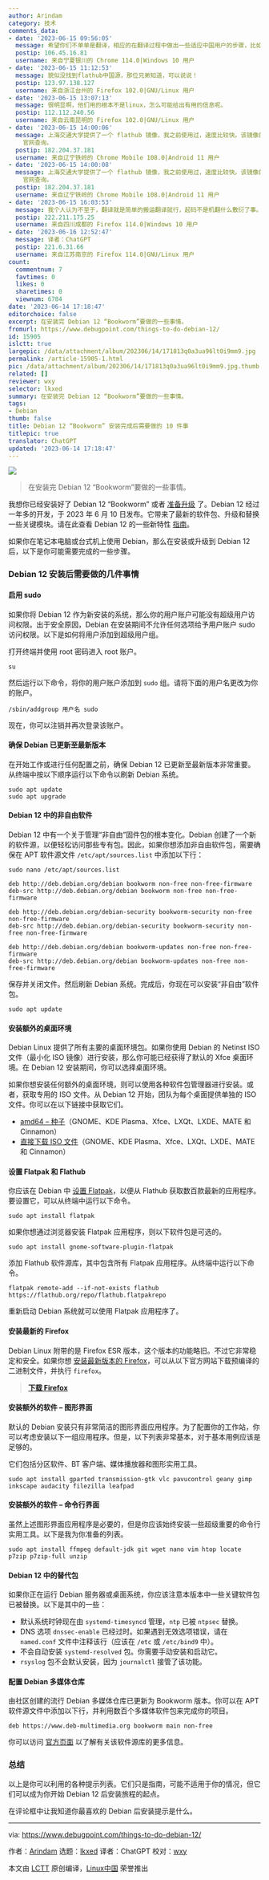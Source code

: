 ```yaml
---
author: Arindam
category: 技术
comments_data:
- date: '2023-06-15 09:56:05'
  message: 希望你们不单单是翻译，相应的在翻译过程中做出一些适应中国用户的步骤，比如上面的flathub，可以给出flathub中国源设置方案，而不是单纯的去翻译别人的文章，不让这样生硬的翻译，对普通用户来说，只能是误导，而不是指导！
  postip: 106.45.16.81
  username: 来自宁夏银川的 Chrome 114.0|Windows 10 用户
- date: '2023-06-15 11:12:53'
  message: 貌似没找到flathub中国源，那位兄弟知道，可以说说！
  postip: 123.97.138.127
  username: 来自浙江台州的 Firefox 102.0|GNU/Linux 用户
- date: '2023-06-15 13:07:13'
  message: 很明显啊，他们用的根本不是linux，怎么可能给出有用的信息呢。
  postip: 112.112.240.56
  username: 来自云南昆明的 Firefox 102.0|GNU/Linux 用户
- date: '2023-06-15 14:00:06'
  message: 上海交通大学提供了一个 flathub 镜像，我之前使用过，速度比较快。该镜像的详细信息可到 &quot;上海交通大学 Linux 用户组 软件源镜像服务&quot;
    官网查询。
  postip: 182.204.37.181
  username: 来自辽宁铁岭的 Chrome Mobile 108.0|Android 11 用户
- date: '2023-06-15 14:00:08'
  message: 上海交通大学提供了一个 flathub 镜像，我之前使用过，速度比较快。该镜像的详细信息可到 &quot;上海交通大学 Linux 用户组 软件源镜像服务&quot;
    官网查询。
  postip: 182.204.37.181
  username: 来自辽宁铁岭的 Chrome Mobile 108.0|Android 11 用户
- date: '2023-06-15 16:03:53'
  message: 我个人认为不至于，翻译就是简单的搬运翻译就行，起码不是机翻什么敷衍了事。对于 flathub 换源还有一些其他操作，我认为更多的是定制化，教程化的东西，我想这样的文章需要耗费更多的精力吧。
  postip: 222.211.175.25
  username: 来自四川成都的 Firefox 114.0|Windows 10 用户
- date: '2023-06-16 12:52:47'
  message: 译者：ChatGPT
  postip: 221.6.31.66
  username: 来自江苏南京的 Firefox 114.0|GNU/Linux 用户
count:
  commentnum: 7
  favtimes: 0
  likes: 0
  sharetimes: 0
  viewnum: 6784
date: '2023-06-14 17:18:47'
editorchoice: false
excerpt: 在安装完 Debian 12 “Bookworm”要做的一些事情。
fromurl: https://www.debugpoint.com/things-to-do-debian-12/
id: 15905
islctt: true
largepic: /data/attachment/album/202306/14/171813q0a3ua96lt0i9mm9.jpg
permalink: /article-15905-1.html
pic: /data/attachment/album/202306/14/171813q0a3ua96lt0i9mm9.jpg.thumb.jpg
related: []
reviewer: wxy
selector: lkxed
summary: 在安装完 Debian 12 “Bookworm”要做的一些事情。
tags:
- Debian
thumb: false
title: Debian 12 “Bookworm” 安装完成后需要做的 10 件事
titlepic: true
translator: ChatGPT
updated: '2023-06-14 17:18:47'
---
```


![](/data/attachment/album/202306/14/171813q0a3ua96lt0i9mm9.jpg)



> 
> 在安装完 Debian 12 “Bookworm”要做的一些事情。
> 
> 
> 


我想你已经安装好了 Debian 12 “Bookworm” 或者 [准备升级](https://www.debugpoint.com/upgrade-debian-12-from-debian-11/) 了。Debian 12 经过一年多的开发，于 2023 年 6 月 10 日发布。它带来了最新的软件包、升级和替换一些关键模块。请在此查看 Debian 12 的一些新特性 [指南](https://www.debugpoint.com/debian-12-features/)。


如果你在笔记本电脑或台式机上使用 Debian，那么在安装或升级到 Debian 12 后，以下是你可能需要完成的一些步骤。


### Debian 12 安装后需要做的几件事情


#### 启用 sudo


如果你将 Debian 12 作为新安装的系统，那么你的用户账户可能没有超级用户访问权限。出于安全原因，Debian 在安装期间不允许任何选项给予用户账户 sudo 访问权限。以下是如何将用户添加到超级用户组。


打开终端并使用 root 密码进入 root 账户。



```
su

```

然后运行以下命令，将你的用户账户添加到 `sudo` 组。请将下面的用户名更改为你的账户。



```
/sbin/addgroup 用户名 sudo

```

现在，你可以注销并再次登录该账户。


#### 确保 Debian 已更新至最新版本


在开始工作或进行任何配置之前，确保 Debian 12 已更新至最新版本非常重要。从终端中按以下顺序运行以下命令以刷新 Debian 系统。



```
sudo apt update
sudo apt upgrade

```

#### Debian 12 中的非自由软件


Debian 12 中有一个关于管理“非自由”固件包的根本变化。Debian 创建了一个新的软件源，以便轻松访问那些专有包。因此，如果你想添加非自由软件包，需要确保在 APT 软件源文件 `/etc/apt/sources.list` 中添加以下行：



```
sudo nano /etc/apt/sources.list

```


```
deb http://deb.debian.org/debian bookworm non-free non-free-firmware
deb-src http://deb.debian.org/debian bookworm non-free non-free-firmware

deb http://deb.debian.org/debian-security bookworm-security non-free non-free-firmware
deb-src http://deb.debian.org/debian-security bookworm-security non-free non-free-firmware

deb http://deb.debian.org/debian bookworm-updates non-free non-free-firmware
deb-src http://deb.debian.org/debian bookworm-updates non-free non-free-firmware

```

保存并关闭文件。然后刷新 Debian 系统。完成后，你现在可以安装“非自由”软件包。



```
sudo apt update

```

#### 安装额外的桌面环境


Debian Linux 提供了所有主要的桌面环境包。如果你使用 Debian 的 Netinst ISO 文件（最小化 ISO 镜像）进行安装，那么你可能已经获得了默认的 Xfce 桌面环境。在 Debian 12 安装期间，你可以选择桌面环境。


如果你想安装任何额外的桌面环境，则可以使用各种软件包管理器进行安装。或者，获取专用的 ISO 文件。从 Debian 12 开始，团队为每个桌面提供单独的 ISO 文件。你可以在以下链接中获取它们。


* [amd64 – 种子](https://cdimage.debian.org/debian-cd/current-live/amd64/bt-hybrid/)（GNOME、KDE Plasma、Xfce、LXQt、LXDE、MATE 和 Cinnamon）
* [直接下载 ISO 文件](https://cdimage.debian.org/debian-cd/current-live/amd64/iso-hybrid/)（GNOME、KDE Plasma、Xfce、LXQt、LXDE、MATE 和 Cinnamon）


#### 设置 Flatpak 和 Flathub


你应该在 Debian 中 [设置 Flatpak](https://www.debugpoint.com/how-to-install-flatpak-apps-ubuntu-linux/)，以便从 Flathub 获取数百款最新的应用程序。要设置它，可以从终端中运行以下命令。



```
sudo apt install flatpak

```

如果你想通过浏览器安装 Flatpak 应用程序，则以下软件包是可选的。



```
sudo apt install gnome-software-plugin-flatpak

```

添加 Flathub 软件源库，其中包含所有 Flatpak 应用程序。从终端中运行以下命令。



```
flatpak remote-add --if-not-exists flathub https://flathub.org/repo/flathub.flatpakrepo

```

重新启动 Debian 系统就可以使用 Flatpak 应用程序了。


#### 安装最新的 Firefox


Debian Linux 附带的是 Firefox ESR 版本，这个版本的功能略旧。不过它非常稳定和安全。如果你想 [安装最新版本的 Firefox](https://www.debugpoint.com/download-firefox/)，可以从以下官方网站下载预编译的二进制文件，并执行 `firefox`。



> 
> **[下载 Firefox](https://www.mozilla.org/en-US/firefox/new/)**
> 
> 
> 


#### 安装额外的软件 – 图形界面


默认的 Debian 安装只有非常简洁的图形界面应用程序。为了配置你的工作站，你可以考虑安装以下一组应用程序。但是，以下列表非常基本，对于基本用例应该是足够的。


它们包括分区软件、BT 客户端、媒体播放器和图形实用工具。



```
sudo apt install gparted transmission-gtk vlc pavucontrol geany gimp inkscape audacity filezilla leafpad

```

#### 安装额外的软件 – 命令行界面


虽然上述图形界面应用程序是必要的，但是你应该始终安装一些超级重要的命令行实用工具。以下是我为你准备的列表。



```
sudo apt install ffmpeg default-jdk git wget nano vim htop locate p7zip p7zip-full unzip

```

#### Debian 12 中的替代包


如果你正在运行 Debian 服务器或桌面系统，你应该注意本版本中一些关键软件包已被替换。以下是其中的一些：


* 默认系统时钟现在由 `systemd-timesyncd` 管理，`ntp` 已被 `ntpsec` 替换。
* DNS 选项 `dnssec-enable` 已经过时。如果遇到无效选项错误，请在 `named.conf` 文件中注释该行（应该在 `/etc` 或 `/etc/bind9` 中）。
* 不会自动安装 `systemd-resolved` 包。你需要手动安装和启动它。
* `rsyslog` 包不会默认安装，因为 `journalctl` 接管了该功能。


#### 配置 Debian 多媒体仓库


由社区创建的流行 Debian 多媒体仓库已更新为 Bookworm 版本。你可以在 APT 软件源文件中添加以下行，并利用数百个多媒体软件包来完成你的项目。



```
deb https://www.deb-multimedia.org bookworm main non-free

```

你可以访问 [官方页面](https://deb-multimedia.org/) 以了解有关该软件源库的更多信息。


### 总结


以上是你可以利用的各种提示列表。它们只是指南，可能不适用于你的情况，但它们可以成为你开始 Debian 12 后安装旅程的起点。


在评论框中让我知道你最喜欢的 Debian 后安装提示是什么。




---


via: <https://www.debugpoint.com/things-to-do-debian-12/>


作者：[Arindam](https://www.debugpoint.com/author/admin1/) 选题：[lkxed](https://github.com/lkxed/) 译者：ChatGPT 校对：[wxy](https://github.com/wxy)


本文由 [LCTT](https://github.com/LCTT/TranslateProject) 原创编译，[Linux中国](https://linux.cn/) 荣誉推出